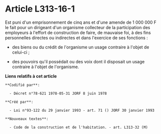 # Article L313-16-1

Est puni d'un emprisonnement de cinq ans et d'une amende de 1 000 000 F le fait pour un dirigeant d'un organisme collecteur
de la participation des employeurs à l'effort de construction de faire, de mauvaise foi, à des fins personnelles directes ou
indirectes et dans l'exercice de ses fonctions :

- des biens ou du crédit de l'organisme un usage contraire à l'objet de celui-ci ;

- des pouvoirs qu'il possédait ou des voix dont il disposait un usage contraire à l'objet de l'organisme.

**Liens relatifs à cet article**

	**Codifié par**:

	  - Décret n°78-621 1978-05-31 JORF 8 juin 1978

	**Créé par**:

	  - Loi n°93-122 du 29 janvier 1993 - art. 71 () JORF 30 janvier 1993

	**Nouveaux textes**:

	  - Code de la construction et de l'habitation. - art. L313-32 (M)
